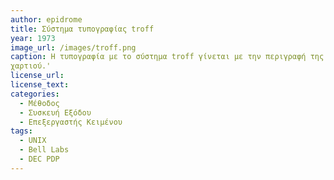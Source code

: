 ```yaml
---
author: epidrome
title: Σύστημα τυπογραφίας troff 
year: 1973 
image_url: /images/troff.png
caption: Η τυπογραφία με το σύστημα troff γίνεται με την περιγραφή της μορφοποίησης σε μια απλή δηλωτική γλώσσα προγραμματισμού, το οποίο είναι πολύ διαφορετικό από τα συστήματα απευθείας απεικόνισης. Το σύστημα troff δημιουργήθηκε για την μορφοποίηση εγγράφων για πατέντες, το οποίο ήταν και το κίνητρο για την αγορά του μίνι-υπολογιστή PDP11, όπου τελικά έγινε η ωρίμανση και η διάδοση του UNIX.
χαρτιού.' 
license_url: 
license_text: 
categories:
  - Μέθοδος 
  - Συσκευή Εξόδου
  - Επεξεργαστής Κειμένου
tags:
  - UNIX 
  - Bell Labs
  - DEC PDP
---
```

